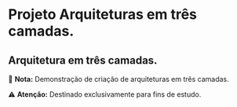 # Projeto Arquiteturas em três camadas. #

##  Arquitetura em três camadas. ##

📝 **Nota:** Demonstração de criação de arquiteturas em três camadas.

⚠️ **Atenção:** Destinado exclusivamente para fins de estudo.

##
